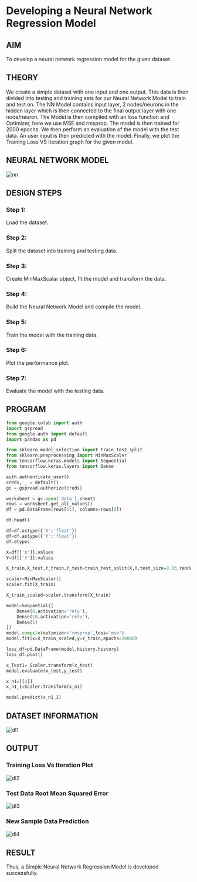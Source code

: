 # Developing a Neural Network Regression Model

## AIM

To develop a neural network regression model for the given dataset.

## THEORY

We create a simple dataset with one input and one output. This data is then divided into testing and training sets for our Neural Network Model to train and test on. The NN Model contains input layer, 2 nodes/neurons in the hidden layer which is then connected to the final output layer with one node/neuron. The Model is then compiled with an loss function and Optimizer, here we use MSE and rmsprop. The model is then trained for 2000 epochs.
We then perform an evaluation of the model with the test data. An user input is then predicted with the model. Finally, we plot the Training Loss VS Iteration graph for the given model.

## NEURAL NETWORK MODEL

![nn](https://user-images.githubusercontent.com/75234991/188797088-90a2a2ff-a38d-431f-9cce-f2f76358819b.svg)

## DESIGN STEPS

### Step 1:

Load the dataset.

### Step 2:

Split the dataset into training and testing data.

### Step 3:

Create MinMaxScalar object, fit the model and transform the data.

### Step 4:

Build the Neural Network Model and compile the model.

### Step 5:

Train the model with the training data.

### Step 6:

Plot the performance plot.

### Step 7:

Evaluate the model with the testing data.

## PROGRAM
```python
from google.colab import auth
import gspread
from google.auth import default
import pandas as pd

from sklearn.model_selection import train_test_split
from sklearn.preprocessing import MinMaxScaler
from tensorflow.keras.models import Sequential
from tensorflow.keras.layers import Dense

auth.authenticate_user()
creds, _ = default()
gc = gspread.authorize(creds)

worksheet = gc.open('data').sheet1
rows = worksheet.get_all_values()
df = pd.DataFrame(rows[1:], columns=rows[0])

df.head()

df=df.astype({'X':'float'})
df=df.astype({'Y':'float'})
df.dtypes

X=df[['X']].values
Y=df[['Y']].values

X_train,X_test,Y_train,Y_test=train_test_split(X,Y,test_size=0.33,random_state=33)

scaler=MinMaxScaler()
scaler.fit(X_train)

X_train_scaled=scaler.transform(X_train)

model=Sequential([
    Dense(8,activation='relu'),
    Dense(10,activation='relu'),
    Dense(1)
])
model.compile(optimizer='rmsprop',loss='mse')
model.fit(x=X_train_scaled,y=Y_train,epochs=20000)

loss_df=pd.DataFrame(model.history.history)
loss_df.plot()

x_Test1= Scaler.transform(x_test)
model.evaluate(x_test,y_test)

x_n1=[[4]]
x_n1_1=Scaler.transform(x_n1)

model.predict(x_n1_1)
```
## DATASET INFORMATION

![dl1](https://user-images.githubusercontent.com/75234588/225381305-6ab1013b-2194-4959-9eae-d5874b340d56.PNG)

## OUTPUT

### Training Loss Vs Iteration Plot

![dl2](https://user-images.githubusercontent.com/75234588/225381564-338010e8-bfea-4973-ae71-790544e822dc.png)

### Test Data Root Mean Squared Error

![dl3](https://user-images.githubusercontent.com/75234588/225385316-c7e4bf29-d1f9-44de-82ea-52ea8dde75c8.PNG)

### New Sample Data Prediction

![dl4](https://user-images.githubusercontent.com/75234588/225385361-8929a9b0-40ae-49a1-a4ad-927dac2ba8b5.PNG)


## RESULT
Thus, a Simple Neural Network Regression Model is developed successfully.
